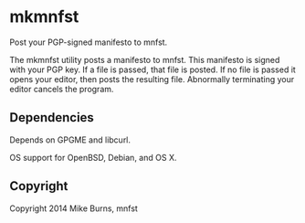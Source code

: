 mkmnfst
========

Post your PGP-signed manifesto to mnfst.

The mkmnfst utility posts a manifesto to mnfst.  This manifesto is signed
with your PGP key.  If a file is passed, that file is posted.  If no file
is passed it opens your editor, then posts the resulting file.
Abnormally terminating your editor cancels the program.

Dependencies
------------

Depends on GPGME and libcurl.

OS support for OpenBSD, Debian, and OS X.

Copyright
---------

Copyright 2014 Mike Burns, mnfst
